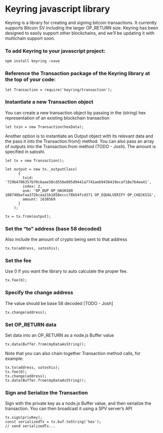 # Keyring javascript library

Keyring is a library for creating and signing bitcoin transactions.  It currently supports Bitcoin SV including the larger OP_RETURN size.  Keyring has been designed to easily support other blockchains, and we’ll be updating it with multichain support soon.

### To add Keyring to your javascript project:
```
npm install keyring —save
```

### Reference the Transaction package of the Keyring library at the top of your code:
```
let Transaction = require('keyring/transaction');
```


### Instantiate a new Transaction object
You can create a new transaction object by passing in the (string) hex representation of an existing blockchain transaction
```
let txin = new Transaction(hexData);
```

Another option is to instantiate an Output object with its relevant data and the pass it into the Transaction.from() method.  You can also pass an array of outputs into the Transaction.from method (TODO - Josh).  The amount is specified in satoshi.
```
let tx = new Transaction();

let output = new tx._outputClass(
      {
        txid: '729b4706357b70c6aae58cd556e895d9441a7741aeb9436419ecaf18e764ea41',
        index: 2,
        asm: 'OP_DUP OP_HASH160 108748bafaa372bcaa21b1858eccc78b54fcd371 OP_EQUALVERIFY OP_CHECKSIG',
        amount: 1638569
      }
    );

tx = tx.from(output);
```

### Set the “to” address (base 58 decoded)
Also include the amount of crypto being sent to that address

```
tx.to(address, satoshis);
```


### Set the fee
Use 0 if you want the library to auto calculate the proper fee.
```
tx.fee(0);
```

### Specify the change address 
The value should be base 58 decoded [TODO - Josh]
```
tx.change(address);
```

### Set OP_RETURN data
Set data into an OP_RETURN as a node.js Buffer value
```
tx.data(Buffer.from(myDataAsString));
```

Note that you can also chain together Transaction method calls, for example:
```
tx.to(address, satoshis);
tx.fee(0);
tx.change(address);
tx.data(Buffer.from(myDataAsString));
```


### Sign and Serialize the Transaction
Sign with the private key as a node.js Buffer value, and then serialize the transaction.  You can then broadcast it using a SPV server’s API
```
tx.sign(privKey);
const serializedTx = tx.buf.toString('hex');
// send serializedTx...
```
